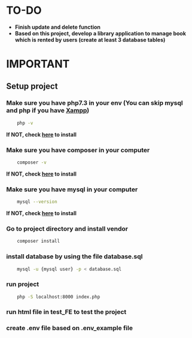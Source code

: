 # TO-DO
- **Finish update and delete function**
- **Based on this project, develop a library application to manage book which is rented by users (create at least 3 database tables)**


# IMPORTANT

## Setup project

### Make sure you have php7.3 in your env (You can skip mysql and php if you have [Xampp](https://www.apachefriends.org/index.html))
```sh
    php -v
```
**If NOT, check [here](https://www.php.net/manual/en/install.php) to install**

### Make sure you have composer in your computer
```sh
    composer -v
```
**If NOT, check [here](https://getcomposer.org/) to install**

### Make sure you have mysql in your computer
```sh
    mysql --version
```
**If NOT, check [here](https://dev.mysql.com/downloads/installer/) to install**

### Go to project directory and install vendor
```sh
    composer install
```

### install database by using the file database.sql
```sh
    mysql -u {mysql user} -p < database.sql
```

### run project
```sh
    php -S localhost:8000 index.php
```
### run html file in test_FE to test the project
### create .env file based on .env_example file